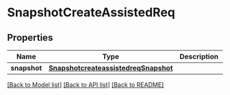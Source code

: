 # SnapshotCreateAssistedReq

## Properties
Name | Type | Description | Notes
------------ | ------------- | ------------- | -------------
**snapshot** | [**SnapshotcreateassistedreqSnapshot**](SnapshotcreateassistedreqSnapshot.md) |  | [optional] 

[[Back to Model list]](../README.md#documentation-for-models) [[Back to API list]](../README.md#documentation-for-api-endpoints) [[Back to README]](../README.md)



